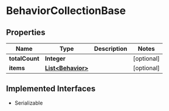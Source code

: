 

# BehaviorCollectionBase


## Properties

| Name | Type | Description | Notes |
|------------ | ------------- | ------------- | -------------|
|**totalCount** | **Integer** |  |  [optional] |
|**items** | [**List&lt;Behavior&gt;**](Behavior.md) |  |  [optional] |


## Implemented Interfaces

* Serializable


